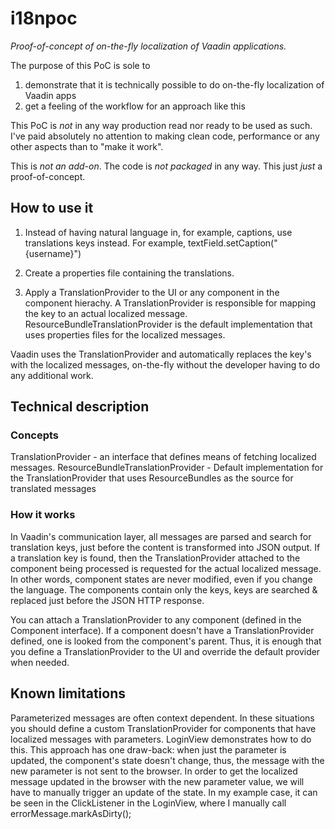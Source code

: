 # i18npoc
*Proof-of-concept of on-the-fly localization of Vaadin applications.*

The purpose of this PoC is sole to 
1) demonstrate that it is technically possible to do on-the-fly localization of Vaadin apps
2) get a feeling of the workflow for an approach like this

This PoC is *not* in any way production read nor ready to be used as such. I've paid absolutely no attention to making clean code, performance or any other aspects than to "make it work".

This is *not an add-on*. The code is *not packaged* in any way. This just *just* a proof-of-concept.

## How to use it
1) Instead of having natural language in, for example, captions, use translations keys instead. For example, textField.setCaption("{username}")

2) Create a properties file containing the translations.

3) Apply a TranslationProvider to the UI or any component in the component hierachy. A TranslationProvider is responsible for mapping the key to an actual localized message. ResourceBundleTranslationProvider is the default implementation that uses properties files for the localized messages.

Vaadin uses the TranslationProvider and automatically replaces the key's with the localized messages, on-the-fly without the developer having to do any additional work.

## Technical description

### Concepts
TranslationProvider - an interface that defines means of fetching localized messages. 
ResourceBundleTranslationProvider - Default implementation for the TranslationProvider that uses ResourceBundles as the source for translated messages

### How it works
In Vaadin's communication layer, all messages are parsed and search for translation keys, just before the content is transformed into JSON output. If a translation key is found, then the TranslationProvider attached to the component being processed is requested for the actual localized message. In other words, component states are never modified, even if you change the language. The components contain only the keys, keys are searched & replaced just before the JSON HTTP response.

You can attach a TranslationProvider to any component (defined in the Component interface). If a component doesn't have a TranslationProvider defined, one is looked from the component's parent. Thus, it is enough that you define a TranslationProvider to the UI and override the default provider when needed.

## Known limitations
Parameterized messages are often context dependent. In these situations you should define a custom TranslationProvider for components that have localized messages with parameters. LoginView demonstrates how to do this. This approach has one draw-back: when just the parameter is updated, the component's state doesn't change, thus, the message with the new parameter is not sent to the browser. In order to get the localized message updated in the browser with the new parameter value, we will have to manually trigger an update of the state. In my example case, it can be seen in the ClickListener in the LoginView, where I manually call errorMessage.markAsDirty();